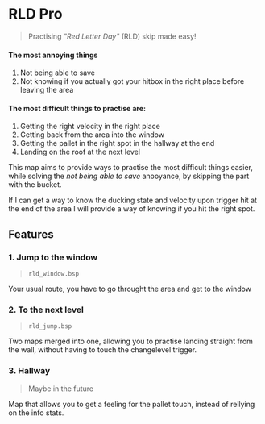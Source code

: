 # RLD Pro

> Practising _"Red Letter Day"_ (RLD) skip made easy!


#### The most annoying things

1. Not being able to save
2. Not knowing if you actually got your hitbox in the 
    right place before leaving the area

#### The most difficult things to practise are:

1. Getting the right velocity in the right place
2. Getting back from the area into the window
3. Getting the pallet in the right spot in the hallway at the end
4. Landing on the roof at the next level


This map aims to provide ways to practise the most difficult things
easier, while solving the _not being able to save_ anooyance, by skipping the
part with the bucket.

If I can get a way to know the ducking state and velocity upon trigger hit 
at the end of the area I will provide a way of knowing if you hit the right spot.


## Features

### 1. Jump to the window

> `rld_window.bsp`

Your usual route, you have to go throught the area and get to the window

### 2. To the next level

> `rld_jump.bsp`

Two maps merged into one, allowing you to practise landing straight from the wall, 
without having to touch the changelevel trigger.

### 3. Hallway

> Maybe in the future

Map that allows you to get a feeling for the pallet touch, instead of rellying on the
info stats.

